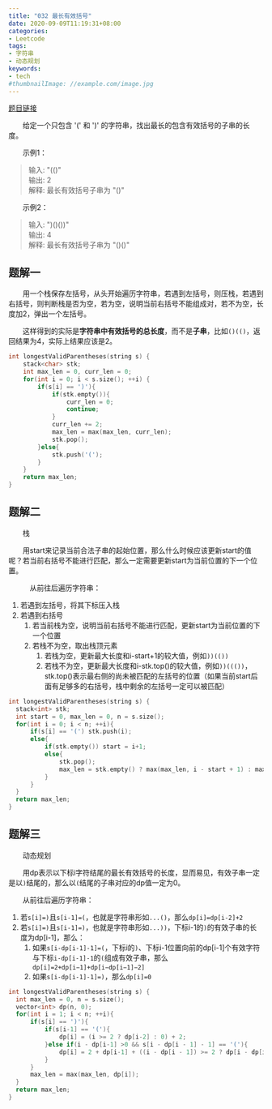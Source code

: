 ```yaml
---
title: "032 最长有效括号"
date: 2020-09-09T11:19:31+08:00
categories:
- Leetcode
tags:
- 字符串
- 动态规划
keywords:
- tech
#thumbnailImage: //example.com/image.jpg
---
```

[题目链接](https://leetcode-cn.com/problems/longest-valid-parentheses/)
<!--more-->
　　给定一个只包含 '(' 和 ')' 的字符串，找出最长的包含有效括号的子串的长度。

　　示例1：
> 输入: "(()"  
输出: 2  
解释: 最长有效括号子串为 "()"

　　示例2：
> 输入: ")()())"  
输出: 4  
解释: 最长有效括号子串为 "()()"

## 题解一
　　用一个栈保存左括号，从头开始遍历字符串，若遇到左括号，则压栈，若遇到右括号，则判断栈是否为空，若为空，说明当前右括号不能组成对，若不为空，长度加2，弹出一个左括号。

　　这样得到的实际是**字符串中有效括号的总长度**，而不是**子串**，比如`()(()`，返回结果为4，实际上结果应该是2。

```cpp
int longestValidParentheses(string s) {
    stack<char> stk;
    int max_len = 0, curr_len = 0;
    for(int i = 0; i < s.size(); ++i) {
        if(s[i] == ')'){
            if(stk.empty()){
                curr_len = 0;
                continue;
            }
            curr_len += 2;
            max_len = max(max_len, curr_len);
            stk.pop();
        }else{
            stk.push('(');
        }
    }
    return max_len;
}
```

## 题解二
　　栈

　　用start来记录当前合法子串的起始位置，那么什么时候应该更新start的值呢？若当前右括号不能进行匹配，那么一定需要更新start为当前位置的下一个位置。

　　　从前往后遍历字符串：
1. 若遇到左括号，将其下标压入栈
2. 若遇到右括号
   1. 若当前栈为空，说明当前右括号不能进行匹配，更新start为当前位置的下一个位置
   2. 若栈不为空，取出栈顶元素
      1. 若栈为空，更新最大长度和i-start+1的较大值，例如`))(())`
      2. 若栈不为空，更新最大长度和i-stk.top()的较大值，例如`))((())`，stk.top()表示最右侧的尚未被匹配的左括号的位置（如果当前start后面有足够多的右括号，栈中剩余的左括号一定可以被匹配）

```cpp
int longestValidParentheses(string s) {
  stack<int> stk;
  int start = 0, max_len = 0, n = s.size();
  for(int i = 0; i < n; ++i){
      if(s[i] == '(') stk.push(i);
      else{
          if(stk.empty()) start = i+1;
          else{
              stk.pop();
              max_len = stk.empty() ? max(max_len, i - start + 1) : max(max_len, i - stk.top());
          }
      }
  }
  return max_len;
}
```

## 题解三
　　动态规划

　　用dp表示以下标i字符结尾的最长有效括号的长度，显而易见，有效子串一定是以`)`结尾的，那么以`(`结尾的子串对应的dp值一定为0。

　　从前往后遍历字符串：
1. 若`s[i]=)`且`s[i-1]=(`，也就是字符串形如`...()`，那么`dp[i]=dp[i-2]+2`
2. 若`s[i]=)`且`s[i-1]=)`，也就是字符串形如`...))`，下标i-1的`)`的有效子串的长度为dp[i-1]，那么：
   1. 如果`s[i-dp[i-1]-1]=(`，下标i的`)`、下标i-1位置向前的dp[i-1]个有效字符与下标`i-dp[i-1]-1`的`(`组成有效子串，那么`dp[i]=2+dp[i−1]+dp[i−dp[i−1]−2]`
   2. 如果`s[i-dp[i-1]-1]=)`，那么`dp[i]=0`

```cpp
int longestValidParentheses(string s) {
  int max_len = 0, n = s.size();
  vector<int> dp(n, 0);
  for(int i = 1; i < n; ++i){
      if(s[i] == ')'){
          if(s[i-1] == '('){
              dp[i] = (i >= 2 ? dp[i-2] : 0) + 2;
          }else if(i - dp[i-1] >0 && s[i - dp[i - 1] - 1] == '('){
              dp[i] = 2 + dp[i-1] + ((i - dp[i - 1]) >= 2 ? dp[i - dp[i - 1] - 2] : 0);
          }
      }
      max_len = max(max_len, dp[i]);
  }
  return max_len;
}
```
